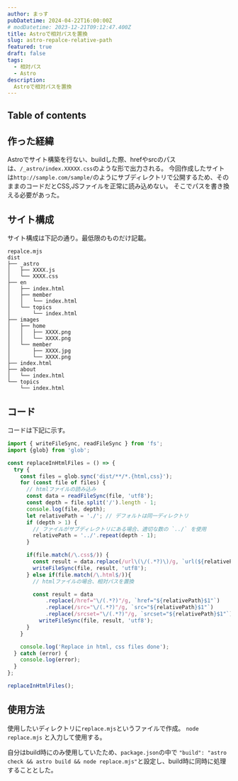 ```yaml
---
author: まっす
pubDatetime: 2024-04-22T16:00:00Z
# modDatetime: 2023-12-21T09:12:47.400Z
title: Astroで相対パスを置換
slug: astro-repalce-relative-path
featured: true
draft: false
tags:
  - 相対パス
  - Astro
description:
  Astroで相対パスを置換
---
```


## Table of contents

## 作った経緯

Astroでサイト構築を行ない、buildした際、hrefやsrcのパスは、`/_astro/index.XXXXX.css`のような形で出力される。
今回作成したサイトは`http://sample.com/sample/`のようにサブディレクトリで公開するため、そのままのコードだとCSS,JSファイルを正常に読み込めない。
そこでパスを書き換える必要があった。

## サイト構成

サイト構成は下記の通り。最低限のものだけ記載。

```
repalce.mjs
dist
├── _astro
│   ├── XXXX.js
│   └── XXXX.css
├── en
│   ├── index.html
│   ├── member
│   │   └── index.html
│   └── topics
│       └── index.html
├── images
│   ├── home
│   │   ├── XXXX.png
│   │   └── XXXX.png
│   └── member
│       ├── XXXX.jpg
│       └── XXXX.png
├── index.html
├── about
│   └── index.html
└── topics
    └── index.html
```

## コード

コードは下記に示す。

```typescript repalce.mjs
import { writeFileSync, readFileSync } from 'fs';
import {glob} from 'glob';

const replaceInHtmlFiles = () => {
  try {
    const files = glob.sync('dist/**/*.{html,css}');
    for (const file of files) {
      // htmlファイルの読み込み
      const data = readFileSync(file, 'utf8');
      const depth = file.split('/').length - 1; 
      console.log(file, depth);
      let relativePath = './'; // デフォルトは同一ディレクトリ
      if (depth > 1) {
        // ファイルがサブディレクトリにある場合、適切な数の `../` を使用
        relativePath = '../'.repeat(depth - 1);
      }

      if(file.match(/\.css$/)) {
        const result = data.replace(/url\(\/(.*?)\)/g, `url(${relativePath}$1)`)
        writeFileSync(file, result, 'utf8');
      } else if(file.match(/\.html$/)){
        // htmlファイルの場合、相対パスを置換

        const result = data
            .replace(/href="\/(.*?)"/g, `href="${relativePath}$1"`)
            .replace(/src="\/(.*?)"/g, `src="${relativePath}$1"`)
            .replace(/srcset="\/(.*?)"/g, `srcset="${relativePath}$1"`)
          writeFileSync(file, result, 'utf8');
      }
    }

    console.log('Replace in html, css files done');
  } catch (error) {
    console.log(error);
  }
};

replaceInHtmlFiles();
```
## 使用方法

使用したいディレクトリに`replace.mjs`というファイルで作成。
`node replace.mjs` と入力して使用する。

自分はbuild時にのみ使用していたため、`package.json`の中で `"build": "astro check && astro build && node replace.mjs"`と設定し、build時に同時に処理することとした。